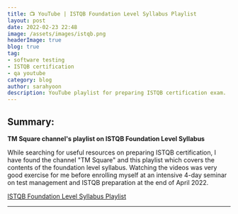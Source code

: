 ```yaml
---
title: 📺 YouTube | ISTQB Foundation Level Syllabus Playlist
layout: post
date: 2022-02-23 22:48
image: /assets/images/istqb.png
headerImage: true
blog: true
tag:
- software testing
- ISTQB certification
- qa youtube
category: blog
author: sarahyoon
description: YouTube playlist for preparing ISTQB certification exam.
---
```


## Summary:

<strong>TM Square channel's playlist on ISTQB Foundation Level Syllabus</strong>
    
While searching for useful resources on preparing ISTQB certification, I have found the channel "TM Square" and this playlist which covers the contents of the foundation level syllabus.
Watching the videos was very good exercise for me before enrolling myself at an intensive 4-day seminar on test management and ISTQB preparation at the end of April 2022.


[ISTQB Foundation Level Syllabus Playlist](https://user-images.githubusercontent.com/39444963/177168232-af98e2bd-f11f-42ac-a0bd-d5b3945ee654.png)



---
